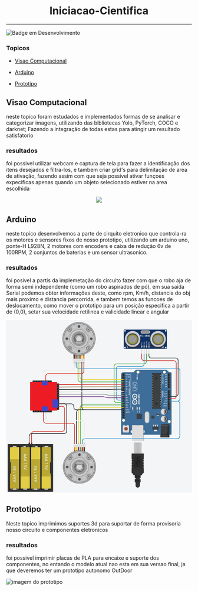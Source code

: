 <h1 align="center">Iniciacao-Cientifica</h1>
<hr>

![Badge em Desenvolvimento](http://img.shields.io/static/v1?label=STATUS&message=EM%20DESENVOLVIMENTO&color=GREEN&style=for-the-badge)

### Topicos

- [Visao Computacional](#visao-computacional)

- [Arduino](#arduino)

- [Prototipo](#prototipo)

  
## Visao Computacional
neste topico foram estudados e implementados formas de se analisar e categorizar imagens, utilizando das bibliotecas Yolo, PyTorch, COCO e darknet; Fazendo a integração de todas estas para atingir um resultado satisfatorio
### resultados
  foi possivel utilizar webcam e captura de tela para fazer a identificação dos itens desejados e filtra-los, e tambem criar grid's para delimitação de area de ativação, fazendo assim com que seja possivel ativar funçoes expecificas apenas quando um objeto selecionado estiver na area escolhida

  <p align="center" height=200px>
  <img loading="lazy" src="https://github.com/LorenzoBertozzi/Iniciacao-Cientifica/blob/main/motion/capturas%20de%20tela/Captura%20de%20tela%202024-06-18%20105851.png">
  </p>

## Arduino
neste topico desenvolvemos a parte de cirquito eletronico que controla-ra os motores e sensores fixos de nosso prototipo, utilizando um arduino uno, ponte-H L928N, 2 motores com encoders e caixa de redução 6v de 100RPM, 2 conjuntos de baterias e um sensor ultrasonico.
### resultados
  foi posivel a partis da implemetação do circuito fazer com que o robo aja de forma semi independente (como um robo aspirados de pó), em sua saida Serial podemos obter informações deste, como rpm, Km/h, distancia do obj mais proximo e distancia percorrida, e tambem temos as funcoes de deslocamento, como mover o prototipo para um posição especifica a partir de (0,0), setar sua velocidade retilinea e valicidade linear e angular

  ![Diagrama do Arduino](https://github.com/LorenzoBertozzi/Iniciacao-Cientifica/blob/main/Diagrama-Do-Circuito.png)

## Prototipo
Neste topico imprimimos suportes 3d para suportar de forma provisoria nosso circuito e componentes eletronicos
### resultados 
  foi possivel imprimir placas de PLA para encaixe e suporte dos componentes, no entando o modelo atual nao esta em sua versao final, ja que deveremos ter um prototipo autonomo OutDoor

  ![imagem do prototipo](https://github.com/LorenzoBertozzi/Iniciacao-Cientifica/blob/main/prototipo/capturas%20do%20projeto/Captura%20de%20tela%202024-06-04%20152506.png?raw=true)
